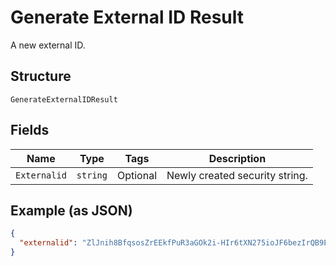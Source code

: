 
# Generate External ID Result

A new external ID.

## Structure

`GenerateExternalIDResult`

## Fields

| Name | Type | Tags | Description |
|  --- | --- | --- | --- |
| `Externalid` | `string` | Optional | Newly created security string. |

## Example (as JSON)

```json
{
  "externalid": "ZlJnih8BfqsosZrEEkfPuR3aGOk2i-HIr6tXN275ioJF6bezIrQB9EbzpTRep8J7RmV7QH=="
}
```

